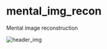 # mental_img_recon
Mental image reconstruction

![header_img](https://user-images.githubusercontent.com/52347843/227771099-fda8f6bb-478b-4a94-aa1a-ca34a2ed1d63.png)
